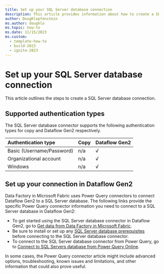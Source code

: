 ```yaml
---
title: Set up your SQL Server database connection
description: This article provides information about how to create a SQL Server database connection in Microsoft Fabric.
author: DougKlopfenstein
ms.author: dougklo
ms.topic: how-to
ms.date: 11/15/2023
ms.custom:
  - template-how-to
  - build-2023
  - ignite-2023
---
```


# Set up your SQL Server database connection

This article outlines the steps to create a SQL Server database connection.


## Supported authentication types

The SQL Server database connector supports the following authentication types for copy and Dataflow Gen2 respectively.  

|Authentication type |Copy |Dataflow Gen2 |
|:---|:---|:---|
|Basic (Username/Password)| n/a | √ |
|Organizational account| n/a | √ |
|Windows| n/a | √ |

## Set up your connection in Dataflow Gen2

Data Factory in Microsoft Fabric uses Power Query connectors to connect Dataflow Gen2 to a SQL Server database. The following links provide the specific Power Query connector information you need to connect to a SQL Server database in Dataflow Gen2:

- To get started using the SQL Server database connector in Dataflow Gen2, go to [Get data from Data Factory in Microsoft Fabric](/power-query/where-to-get-data#get-data-from-data-factory-in-microsoft-fabric-preview).
- Be sure to install or set up any [SQL Server database prerequisites](/power-query/connectors/sql-server#prerequisites) before connecting to the SQL Server database connector.
- To connect to the SQL Server database connector from Power Query, go to [Connect to SQL Servers database from Power Query Online](/power-query/connectors/sql-server#connect-to-sql-server-database-from-power-query-online).

In some cases, the Power Query connector article might include advanced options, troubleshooting, known issues and limitations, and other information that could also prove useful.
